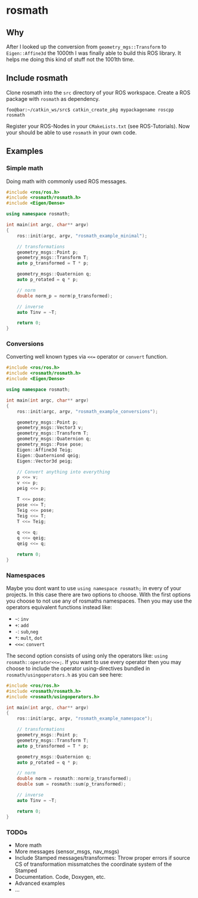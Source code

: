 # rosmath


## Why
After I looked up the conversion from `geometry_mgs::Transform` to `Eigen::Affine3d` the 1000th I was finally able to build this ROS library. It helps me doing this kind of stuff not the 1001th time.

## Include rosmath
Clone rosmath into the `src` directory of your ROS workspace.
Create a ROS package with `rosmath` as dependency.

```console
foo@bar:~/catkin_ws/src$ catkin_create_pkg mypackagename roscpp rosmath
```

Register your ROS-Nodes in your `CMakeLists.txt` 
(see ROS-Tutorials). Now your should be able to use `rosmath`
in your own code.

## Examples

### Simple math 

Doing math with commonly used ROS messages.

```c++
#include <ros/ros.h>
#include <rosmath/rosmath.h>
#include <Eigen/Dense>

using namespace rosmath;

int main(int argc, char** argv)
{
    ros::init(argc, argv, "rosmath_example_minimal");

    // transformations
    geometry_msgs::Point p;
    geometry_msgs::Transform T;
    auto p_transformed = T * p;

    geometry_msgs::Quaternion q;
    auto p_rotated = q * p;

    // norm
    double norm_p = norm(p_transformed);

    // inverse
    auto Tinv = ~T;

    return 0;
}
```

### Conversions

Converting well known types via `<<=` operator or `convert` function.

```c++
#include <ros/ros.h>
#include <rosmath/rosmath.h>
#include <Eigen/Dense>

using namespace rosmath;

int main(int argc, char** argv)
{
    ros::init(argc, argv, "rosmath_example_conversions");

    geometry_msgs::Point p;
    geometry_msgs::Vector3 v;
    geometry_msgs::Transform T;
    geometry_msgs::Quaternion q;
    geometry_msgs::Pose pose;
    Eigen::Affine3d Teig;
    Eigen::Quaterniond qeig;
    Eigen::Vector3d peig;

    // Convert anything into everything
    p <<= v;
    v <<= p;
    peig <<= p;

    T <<= pose;
    pose <<= T;
    Teig <<= pose;
    Teig <<= T;
    T <<= Teig;
    
    q <<= q;
    q <<= qeig;
    qeig <<= q;

    return 0;
}
```

### Namespaces
Maybe you dont want to use `using namespace rosmath;` in every
of your projects. In this case there are two options to choose.
With the first options you choose to not use any of rosmaths namespaces. Then you may use the operators equivalent functions instead like:
- `~`: `inv`
- `+`: `add`
- `-`: `sub`,`neg`
- `*`: `mult`, `dot`
- `<<=`: `convert`

The second option consists of using only the operators like:
`using rosmath::operator<<=;`. If you want to use every operator
then you may choose to include the operator using-directives bundled in `rosmath/usingoperators.h` as you can see here:

```c++
#include <ros/ros.h>
#include <rosmath/rosmath.h>
#include <rosmath/usingoperators.h>

int main(int argc, char** argv)
{
    ros::init(argc, argv, "rosmath_example_namespace");

    // transformations
    geometry_msgs::Point p;
    geometry_msgs::Transform T;
    auto p_transformed = T * p;

    geometry_msgs::Quaternion q;
    auto p_rotated = q * p;

    // norm
    double norm = rosmath::norm(p_transformed);
    double sum = rosmath::sum(p_transformed);

    // inverse
    auto Tinv = ~T;

    return 0;
}
```

### TODOs
- More math
- More messages (sensor_msgs, nav_msgs)
- Include Stamped messages/transformes: Throw proper errors if source CS of transformation missmatches the coordinate system of the Stamped
- Documentation. Code, Doxygen, etc.
- Advanced examples
- ...